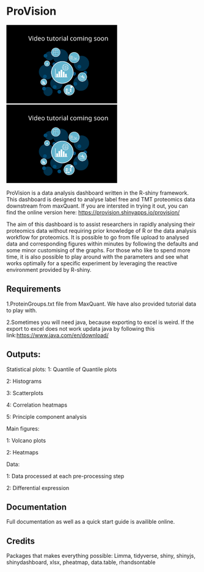 # ProVision
<div>
  <img src="/www/media/vidTut.svg" width="290">
  <img src="/www/media/vidTut.svg" width="290">
</div>
  
ProVision is a data analysis dashboard written in the R-shiny framework. This dashboard is designed to analyse label free and TMT proteomics data downstream from maxQuant.
If you are intersted in trying it out, you can find the online version here: https://provision.shinyapps.io/provision/

The aim of this dashboard is to assist researchers in rapidly analysing their proteomics data without requiring prior knowledge of R or the data analysis workflow for proteomics. It is possible to go from file upload to analysed data and corresponding figures within minutes by following the defaults and some minor customising of the graphs. For those who like to spend more time, it is also possible to play around with the parameters and see what works optimally for a specific experiment by leveraging the reactive environment provided by R-shiny.
## Requirements 
1.ProteinGroups.txt file from MaxQuant. We have also provided tutorial data to play with. 

2.Sometimes you will need java, because exporting to excel is weird. If the export to excel does not work updata java by following this link:https://www.java.com/en/download/ 

## Outputs:
Statistical plots:
1: Quantile of Quantile plots

2: Histograms

3: Scatterplots

4: Correlation heatmaps

5: Principle component analysis

Main figures:

1: Volcano plots

2: Heatmaps

Data:

1: Data processed at each pre-processing step

2: Differential expression

## Documentation

Full documentation as well as a quick start guide is availible online.

## Credits
Packages that makes everything possible: Limma, tidyverse, shiny, shinyjs, shinydashboard, xlsx, pheatmap, data.table, rhandsontable 
